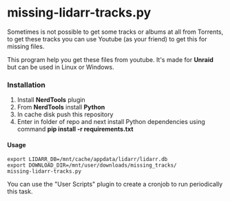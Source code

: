 # missing-lidarr-tracks.py
Sometimes is not possible to get some tracks or albums at all from Torrents, to get these tracks you can use Youtube (as your friend) to get this for missing files.

This program help you get these files from youtube. It's made for **Unraid** but can be used in Linux or Windows.

### Installation

 1. Install **NerdTools** plugin 
 2. From **NerdTools** install **Python**
 3. In cache disk push this repository
 4. Enter in folder of repo and next install Python dependencies using command **pip install -r requirements.txt**
 

#### Usage

	export LIDARR_DB=/mnt/cache/appdata/lidarr/lidarr.db
	export DOWNLOAD_DIR=/mnt/user/downloads/missing_tracks/
	missing-lidarr-tracks.py

You can use the "User Scripts" plugin to create a cronjob to run periodically this task.